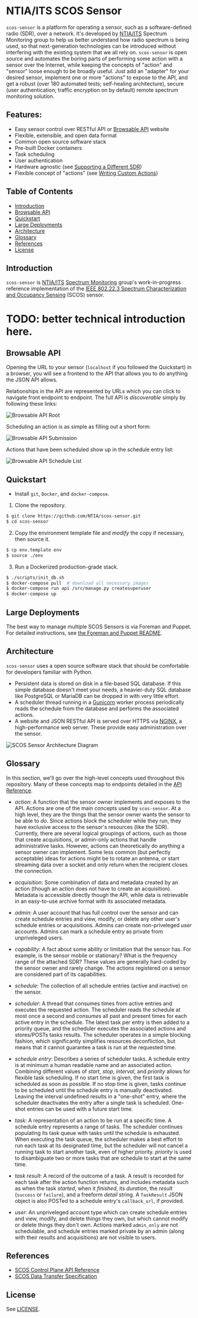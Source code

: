 NTIA/ITS SCOS Sensor
====================

`scos-sensor` is a platform for operating a sensor, such as a software-defined
radio (SDR), over a network. It's developed by [NTIA/ITS] Spectrum Monitoring
group to help us better understand how radio spectrum is being used, so that
next-generation technologies can be introduced without interfering with the
existing system that we all rely on. `scos-sensor` is open source and automates
the boring parts of performing some action with a sensor over the Internet,
while keeping the concepts of "action" and "sensor" loose enough to be broadly
useful. Just add an "adapter" for your desired sensor, implement one or more
"actions" to expose to the API, and get a robust (over 180 automated tests;
self-healing architecture), secure (user authentication; traffic encryption on
by default) remote spectrum monitoring solution.


## Features:

 - Easy sensor control over RESTful API or [Browsable API](#browsable-api) website
 - Flexible, extensible, and open data format
 - Common open source software stack
 - Pre-built Docker containers
 - Task scheduling
 - User authentication
 - Hardware agnostic (see [Supporting a Different
   SDR](DEVELOPING.md#supporting-a-different-sdr))
 - Flexible concept of "actions" (see [Writing Custom
   Actions](DEVELOPING.md#writing-custom-actions))


[NTIA/ITS]: https://its.bldrdoc.gov/


Table of Contents
-----------------

 - [Introduction](#introduction)
 - [Browsable API](#browsable-api)
 - [Quickstart](#quickstart)
 - [Large Deployments](#large-deployments)
 - [Architecture](#architecture)
 - [Glossary](#glossary)
 - [References](#references)
 - [License](#license)


Introduction
------------

`scos-sensor` is [NTIA/ITS] [Spectrum Monitoring] group's work-in-progress
reference implementation of the [IEEE 802.22.3 Spectrum Characterization and
Occupancy Sensing][ieee-link] (SCOS) sensor.

# TODO: better technical introduction here.


[NTIA/ITS]: https://its.bldrdoc.gov/
[Spectrum Monitoring]: https://www.its.bldrdoc.gov/programs/cac/spectrum-monitoring.aspx
[ieee-link]: http://www.ieee802.org/22/P802_22_3_PAR_Detail_Approved.pdf


Browsable API
-------------

Opening the URL to your sensor (`localhost` if you followed the Quickstart) in
a browser, you will see a frontend to the API that allows you to do anything
the JSON API allows.

Relationships in the API are represented by URLs which you can click to
navigate front endpoint to endpoint. The full API is _discoverable_ simply by
following these links:

![Browsable API Root](/docs/img/browsable_api_root.png?raw=true)

Scheduling an action is as simple as filling out a short form:

![Browsable API Submission](/docs/img/browsable_api_submit.png?raw=true)

Actions that have been scheduled show up in the schedule entry list:

![Browsable API Schedule List](/docs/img/browsable_api_schedule_list.png?raw=true)


Quickstart
----------

 - Install `git`, `Docker`, and `docker-compose`.

1) Clone the repository.

```bash
$ git clone https://github.com/NTIA/scos-sensor.git
$ cd scos-sensor
```

2) Copy the environment template file and *modify* the copy if necessary, then
source it.

```bash
$ cp env.template env
$ source ./env
```

3) Run a Dockerized production-grade stack.

```bash
$ ./scripts/init_db.sh
$ docker-compose pull  # download all necessary images
$ docker-compose run api /src/manage.py createsuperuser
$ docker-compose up
```


Large Deployments
-----------------

The best way to manage multiple SCOS Sensors is via Foreman and Puppet. For
detailed instructions, see [the Foreman and Puppet
README](puppet/README.md).


Architecture
------------

`scos-sensor` uses a open source software stack that should be comfortable for
developers familiar with Python.

 - Persistent data is stored on disk in a file-based SQL database. If this
   simple database doesn't meet your needs, a heavier-duty SQL database like
   PostgreSQL or MariaDB can be dropped in with very little effort.
 - A scheduler thread running in a [Gunicorn] worker process periodically reads
   the schedule from the database and performs the associated actions.
 - A website and JSON RESTful API is served over HTTPS via [NGINX], a
   high-performance web server. These provide easy administration over the
   sensor.


![SCOS Sensor Architecture Diagram](/docs/img/architecture_diagram.png?raw=true)

[Gunicorn]: http://gunicorn.org/
[NGINX]: https://www.nginx.com/


Glossary
--------

In this section, we'll go over the high-level concepts used throughout this
repository. Many of these concepts map to endpoints detailed in the [API
Reference](#api-reference).

 - *action*: A function that the sensor owner implements and exposes to the
   API. Actions are one of the main concepts used by `scos-sensor`. At a high
   level, they are the things that the sensor owner wants the sensor to be able
   to *do*. Since actions block the scheduler while they run, they have
   exclusive access to the sensor's resources (like the SDR). Currently, there
   are several logical groupings of actions, such as those that create
   acquisitions, or admin-only actions that handle administrative tasks.
   However, actions can theoretically do anything a sensor owner can implement.
   Some less common (but perfectly acceptable) ideas for actions might be to
   rotate an antenna, or start streaming data over a socket and only return
   when the recipient closes the connection.

 - *acquisition*: Some combination of data and metadata created by an action
   (though an action does not have to create an acquisition). Metadata is
   accessible directly though the API, while data is retrievable in an
   easy-to-use archive format with its associated metadata.

 - *admin*: A user account that has full control over the sensor and can create
   schedule entries and view, modify, or delete any other user's schedule
   entries or acquisitions. Admins can create non-priveleged *user* accounts.
   Admins can mark a schedule entry as private from unpriveleged users.

 - *capability*: A fact about some ability or limitation that the sensor has.
   For example, is the sensor mobile or stationary? What is the frequency range
   of the attached SDR? These values are generally hard-coded by the sensor
   owner and rarely change. The actions registered on a sensor are considered
   part of its capabilities.

 - *schedule*: The collection of all schedule entries (active and inactive) on
   the sensor.

 - *scheduler*: A thread that consumes times from active entries and executes
   the requested action. The scheduler reads the schedule at most once a second
   and *consumes* all past and present times for each active entry in the
   schedule. The latest task per entry is then added to a priority queue, and
   the scheduler executes the associated actions and stores/POSTs tasks
   results. The scheduler operates in a simple blocking fashion, which
   significantly simplifies resources deconfliction, but means that it cannot
   guarantee a task is run at the requested time.

 - *schedule entry*: Describes a series of scheduler tasks. A schedule entry is
   at minimum a human readable name and an associated action. Combining
   different values of *start*, *stop*, *interval*, and *priority* allows for
   flexible task scheduling. If no start time is given, the first task is
   scheduled as soon as possible. If no stop time is given, tasks continue to
   be scheduled until the schedule entry is manually deactivated. Leaving the
   interval undefined results in a "one-shot" entry, where the scheduler
   deactivates the entry after a single task is scheduled. One-shot entries can
   be used with a future start time.

 - *task*: A representation of an action to be run at a specific time. A
   schedule entry represents a range of tasks. The scheduler continues
   populating its task queue with tasks until the schedule is exhausted. When
   executing the task queue, the scheduler makes a best effort to run each task
   at its designated time, but the scheduler will not cancel a running task to
   start another task, even of higher priority. *priority* is used to
   disambiguate two or more tasks that are schedule to start at the same time.

 - *task result*: A record of the outcome of a task. A result is recorded for
   each task after the action function returns, and includes metadata such as
   when the task *started*, when it *finished*, its *duration*, the *result*
   (`success` or `failure`), and a freeform *detail* string. A `TaskResult`
   JSON object is also POSTed to a schedule entry's `callback_url`, if
   provided.

 - *user*: An unpriveleged account type which can create schedule entries and
   view, modify, and delete things they own, but which cannot modify or delete
   things they don't own. Actions marked `admin_only` are not schedulable, and
   schedule entries marked private by an admin (along with their results and
   acquisitions) are not visible to users.


References
----------

 - [SCOS Control Plane API Reference](https://ntia.github.io/scos-sensor/)
 - [SCOS Data Transfer Specification](https://github.com/NTIA/SCOS-Transfer-Spec)


License
-------

See [LICENSE](LICENSE.md).
